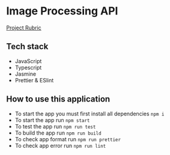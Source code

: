 # Image Processing API


[Project Rubric](https://review.udacity.com/#!/rubrics/3005/view)


## Tech stack

* JavaScript
* Typescript
* Jasmine
* Prettier & ESlint


## How to use this application

* To start the app you must first install all dependencies `npm i`
* To start the app run `npm start`
* To test the app run `npm run test`
* To build the app run `npm run build`
* To check app format run `npm run prettier`
* To check app error run `npm run lint`


